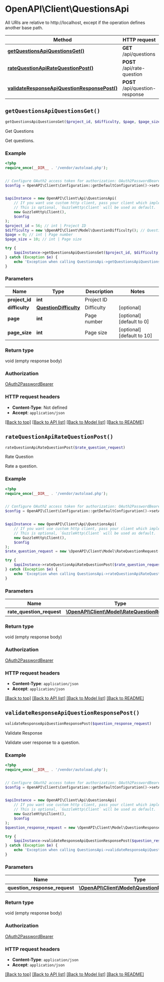 # OpenAPI\Client\QuestionsApi

All URIs are relative to http://localhost, except if the operation defines another base path.

| Method | HTTP request | Description |
| ------------- | ------------- | ------------- |
| [**getQuestionsApiQuestionsGet()**](QuestionsApi.md#getQuestionsApiQuestionsGet) | **GET** /api/questions | Get Questions |
| [**rateQuestionApiRateQuestionPost()**](QuestionsApi.md#rateQuestionApiRateQuestionPost) | **POST** /api/rate-question | Rate Question |
| [**validateResponseApiQuestionResponsePost()**](QuestionsApi.md#validateResponseApiQuestionResponsePost) | **POST** /api/question-response | Validate Response |


## `getQuestionsApiQuestionsGet()`

```php
getQuestionsApiQuestionsGet($project_id, $difficulty, $page, $page_size)
```

Get Questions

Get questions.

### Example

```php
<?php
require_once(__DIR__ . '/vendor/autoload.php');


// Configure OAuth2 access token for authorization: OAuth2PasswordBearer
$config = OpenAPI\Client\Configuration::getDefaultConfiguration()->setAccessToken('YOUR_ACCESS_TOKEN');


$apiInstance = new OpenAPI\Client\Api\QuestionsApi(
    // If you want use custom http client, pass your client which implements `GuzzleHttp\ClientInterface`.
    // This is optional, `GuzzleHttp\Client` will be used as default.
    new GuzzleHttp\Client(),
    $config
);
$project_id = 56; // int | Project ID
$difficulty = new \OpenAPI\Client\Model\QuestionDifficulty(); // QuestionDifficulty | Difficulty
$page = 0; // int | Page number
$page_size = 10; // int | Page size

try {
    $apiInstance->getQuestionsApiQuestionsGet($project_id, $difficulty, $page, $page_size);
} catch (Exception $e) {
    echo 'Exception when calling QuestionsApi->getQuestionsApiQuestionsGet: ', $e->getMessage(), PHP_EOL;
}
```

### Parameters

| Name | Type | Description  | Notes |
| ------------- | ------------- | ------------- | ------------- |
| **project_id** | **int**| Project ID | |
| **difficulty** | [**QuestionDifficulty**](../Model/.md)| Difficulty | [optional] |
| **page** | **int**| Page number | [optional] [default to 0] |
| **page_size** | **int**| Page size | [optional] [default to 10] |

### Return type

void (empty response body)

### Authorization

[OAuth2PasswordBearer](../../README.md#OAuth2PasswordBearer)

### HTTP request headers

- **Content-Type**: Not defined
- **Accept**: `application/json`

[[Back to top]](#) [[Back to API list]](../../README.md#endpoints)
[[Back to Model list]](../../README.md#models)
[[Back to README]](../../README.md)

## `rateQuestionApiRateQuestionPost()`

```php
rateQuestionApiRateQuestionPost($rate_question_request)
```

Rate Question

Rate a question.

### Example

```php
<?php
require_once(__DIR__ . '/vendor/autoload.php');


// Configure OAuth2 access token for authorization: OAuth2PasswordBearer
$config = OpenAPI\Client\Configuration::getDefaultConfiguration()->setAccessToken('YOUR_ACCESS_TOKEN');


$apiInstance = new OpenAPI\Client\Api\QuestionsApi(
    // If you want use custom http client, pass your client which implements `GuzzleHttp\ClientInterface`.
    // This is optional, `GuzzleHttp\Client` will be used as default.
    new GuzzleHttp\Client(),
    $config
);
$rate_question_request = new \OpenAPI\Client\Model\RateQuestionRequest(); // \OpenAPI\Client\Model\RateQuestionRequest

try {
    $apiInstance->rateQuestionApiRateQuestionPost($rate_question_request);
} catch (Exception $e) {
    echo 'Exception when calling QuestionsApi->rateQuestionApiRateQuestionPost: ', $e->getMessage(), PHP_EOL;
}
```

### Parameters

| Name | Type | Description  | Notes |
| ------------- | ------------- | ------------- | ------------- |
| **rate_question_request** | [**\OpenAPI\Client\Model\RateQuestionRequest**](../Model/RateQuestionRequest.md)|  | |

### Return type

void (empty response body)

### Authorization

[OAuth2PasswordBearer](../../README.md#OAuth2PasswordBearer)

### HTTP request headers

- **Content-Type**: `application/json`
- **Accept**: `application/json`

[[Back to top]](#) [[Back to API list]](../../README.md#endpoints)
[[Back to Model list]](../../README.md#models)
[[Back to README]](../../README.md)

## `validateResponseApiQuestionResponsePost()`

```php
validateResponseApiQuestionResponsePost($question_response_request)
```

Validate Response

Validate user response to a question.

### Example

```php
<?php
require_once(__DIR__ . '/vendor/autoload.php');


// Configure OAuth2 access token for authorization: OAuth2PasswordBearer
$config = OpenAPI\Client\Configuration::getDefaultConfiguration()->setAccessToken('YOUR_ACCESS_TOKEN');


$apiInstance = new OpenAPI\Client\Api\QuestionsApi(
    // If you want use custom http client, pass your client which implements `GuzzleHttp\ClientInterface`.
    // This is optional, `GuzzleHttp\Client` will be used as default.
    new GuzzleHttp\Client(),
    $config
);
$question_response_request = new \OpenAPI\Client\Model\QuestionResponseRequest(); // \OpenAPI\Client\Model\QuestionResponseRequest

try {
    $apiInstance->validateResponseApiQuestionResponsePost($question_response_request);
} catch (Exception $e) {
    echo 'Exception when calling QuestionsApi->validateResponseApiQuestionResponsePost: ', $e->getMessage(), PHP_EOL;
}
```

### Parameters

| Name | Type | Description  | Notes |
| ------------- | ------------- | ------------- | ------------- |
| **question_response_request** | [**\OpenAPI\Client\Model\QuestionResponseRequest**](../Model/QuestionResponseRequest.md)|  | |

### Return type

void (empty response body)

### Authorization

[OAuth2PasswordBearer](../../README.md#OAuth2PasswordBearer)

### HTTP request headers

- **Content-Type**: `application/json`
- **Accept**: `application/json`

[[Back to top]](#) [[Back to API list]](../../README.md#endpoints)
[[Back to Model list]](../../README.md#models)
[[Back to README]](../../README.md)
